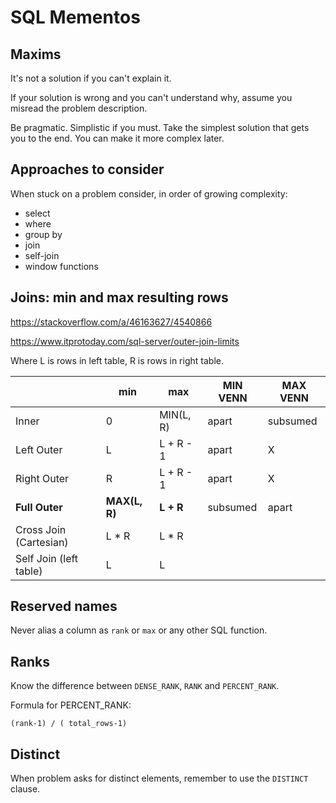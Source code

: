 # SQL Mementos

## Maxims

It's not a solution if you can't explain it.

If your solution is wrong and you can't understand why, assume you misread the problem description.

Be pragmatic. Simplistic if you must. Take the simplest solution that gets you to the end. You can make it more complex later. 

## Approaches to consider

When stuck on a problem consider, in order of growing complexity: 

* select
* where
* group by
* join
* self-join
* window functions 

## Joins: min and max resulting rows

https://stackoverflow.com/a/46163627/4540866

https://www.itprotoday.com/sql-server/outer-join-limits

Where L is rows in left table, R is rows in right table. 

|                        | min           | max       | MIN VENN | MAX VENN |
| ---------------------- | ------------- | --------- | -------- | -------- |
| Inner                  | 0             | MIN(L, R) | apart    | subsumed |
| Left Outer             | L             | L + R - 1 | apart    | X        |
| Right Outer            | R             | L + R - 1 | apart    | X        |
| **Full Outer**         | **MAX(L, R)** | **L + R** | subsumed | apart    |
| Cross Join (Cartesian) | L * R         | L * R     |          |          |
| Self Join (left table) | L             | L         |          |          |



## Reserved names	

Never alias a column as `rank` or `max` or any other SQL function.

## Ranks

Know the difference between `DENSE_RANK`, `RANK` and `PERCENT_RANK`. 

Formula for PERCENT_RANK:

```
(rank-1) / ( total_rows-1)  
```

## Distinct

When problem asks for distinct elements, remember to use the `DISTINCT` clause. 

